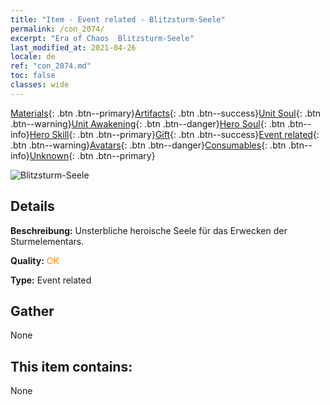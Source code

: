 ```yaml
---
title: "Item - Event related - Blitzsturm-Seele"
permalink: /con_2074/
excerpt: "Era of Chaos  Blitzsturm-Seele"
last_modified_at: 2021-04-26
locale: de
ref: "con_2074.md"
toc: false
classes: wide
---
```

 [Materials](/ItemsDE/){: .btn .btn--primary}[Artifacts](/ItemsDE/Artifacts/){: .btn .btn--success}[Unit Soul](/ItemsDE/UnitSoul/){: .btn .btn--warning}[Unit Awakening](/ItemsDE/UnitAwakening/){: .btn .btn--danger}[Hero Soul](/ItemsDE/HeroSoul/){: .btn .btn--info}[Hero Skill](/ItemsDE/HeroSkill/){: .btn .btn--primary}[Gift](/ItemsDE/Gift/){: .btn .btn--success}[Event related](/ItemsDE/Events/){: .btn .btn--warning}[Avatars](/ItemsDE/Avatars/){: .btn .btn--danger}[Consumables](/ItemsDE/Consumables/){: .btn .btn--info}[Unknown](/ItemsDE/Unknown/){: .btn .btn--primary}

 ![Blitzsturm-Seele](/images/t/juexing_902.jpg)

## Details
 **Beschreibung:** Unsterbliche heroische Seele für das Erwecken der Sturmelementars.

 **Quality:** <span style="color: #FF8C00">OK</span>

 **Type:** Event related

## Gather

  None

## This item contains:

  None

